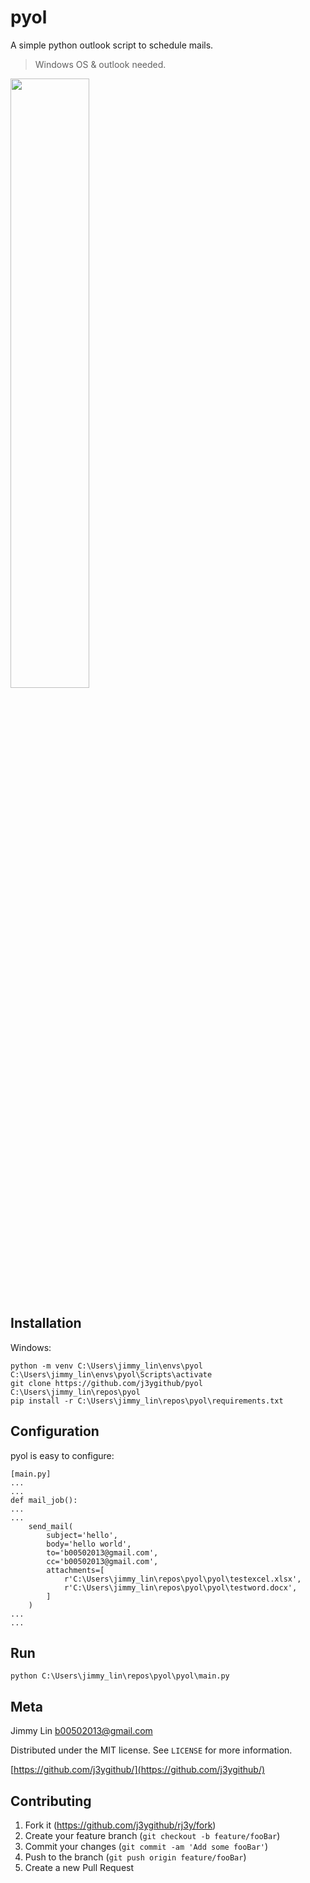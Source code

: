 # pyol
A simple python outlook script to schedule mails.
> Windows OS & outlook needed.

<p float="left">
  <img src="https://github.com/j3ygithub/pyol/blob/master/docs/images/screenshot1.png?" width="50%">
</p>

## Installation

Windows:

```
python -m venv C:\Users\jimmy_lin\envs\pyol
C:\Users\jimmy_lin\envs\pyol\Scripts\activate
git clone https://github.com/j3ygithub/pyol C:\Users\jimmy_lin\repos\pyol
pip install -r C:\Users\jimmy_lin\repos\pyol\requirements.txt
```

## Configuration

pyol is easy to configure:


```
[main.py]
...
...
def mail_job():
...
...
    send_mail(
        subject='hello',
        body='hello world',
        to='b00502013@gmail.com',
        cc='b00502013@gmail.com',
        attachments=[
            r'C:\Users\jimmy_lin\repos\pyol\pyol\testexcel.xlsx',
            r'C:\Users\jimmy_lin\repos\pyol\pyol\testword.docx',
        ]
    )
...
...
```

## Run

```
python C:\Users\jimmy_lin\repos\pyol\pyol\main.py
```

## Meta

Jimmy Lin <b00502013@gmail.com>

Distributed under the MIT license. See ``LICENSE`` for more information.

[https://github.com/j3ygithub/](https://github.com/j3ygithub/)

## Contributing

1. Fork it (<https://github.com/j3ygithub/rj3y/fork>)
2. Create your feature branch (`git checkout -b feature/fooBar`)
3. Commit your changes (`git commit -am 'Add some fooBar'`)
4. Push to the branch (`git push origin feature/fooBar`)
5. Create a new Pull Request




